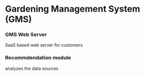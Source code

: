 # Gardening Management System (GMS)
### GMS Web Server 
SaaS based web server for customers
### Recommdendation module
analyzes the data sources
